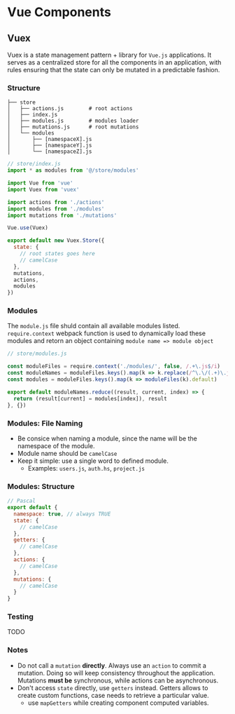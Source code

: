# Vue Components

## Vuex

Vuex is a state management pattern + library for `Vue.js` applications. It serves as a centralized store for all the components in an application, with rules ensuring that the state can only be mutated in a predictable fashion.

### Structure

```
├── store
│   ├── actions.js        # root actions
│   ├── index.js
│   ├── modules.js        # modules loader
│   ├── mutations.js      # root mutations
│   └── modules
│       ├── [namespaceX].js
│       ├── [namespaceY].js
│       └── [namespaceZ].js
```

```js
// store/index.js
import * as modules from '@/store/modules'

import Vue from 'vue'
import Vuex from 'vuex'

import actions from './actions'
import modules from './modules'
import mutations from './mutations'

Vue.use(Vuex)

export default new Vuex.Store({
  state: {
    // root states goes here
    // camelCase
  },
  mutations,
  actions,
  modules
})

```

### Modules

The `module.js` file shuld contain all available modules listed. `require.context` webpack function is used to dynamically load these modules and retorn an object containing `module name => module object`

```js
// store/modules.js

const moduleFiles = require.context('./modules/', false, /.+\.js$/i)
const moduleNames = moduleFiles.keys().map(k => k.replace(/^\.\/(.+)\.js$/, '$1'))
const modules = moduleFiles.keys().map(k => moduleFiles(k).default)

export default moduleNames.reduce((result, current, index) => {
  return (result[current] = modules[index]), result
}, {})

```

### Modules: File Naming

* Be consice when naming a module, since the name will be the namespace of the module.
* Module name should be `camelCase`
* Keep it simple: use a single word to defined module.
  * Examples: `users.js`, `auth.hs`, `project.js`

### Modules: Structure

```js
// Pascal
export default {
  namespace: true, // always TRUE
  state: {
    // camelCase
  },
  getters: {
    // camelCase
  },
  actions: {
    // camelCase
  },
  mutations: {
    // camelCase
  }
}
```

### Testing

TODO

### Notes

* Do not call a `mutation` **directly**. Always use an `action` to commit a mutation. Doing so will keep consistency throughout the application. Mutations **must be** synchronous, while actions can be asynchronous.
* Don't access `state` directly, use `getters` instead. Getters allows to create custom functions, case needs to retrieve a particular value.
  * use `mapGetters` while creating component computed variables.


